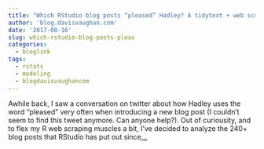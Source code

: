 ```yaml
---
title: "Which RStudio blog posts “pleased” Hadley? A tidytext + web scraping analysis"
author: 'blog.davisvaughan.com'
date: '2017-08-16'
slug: which-rstudio-blog-posts-pleas
categories:
  - bloglink
tags:
  - rstats
  - modeling
  - blogdavisvaughancom
---
```


Awhile back, I saw a conversation on twitter about how Hadley uses the word “pleased” very often when introducing a new blog post (I couldn’t seem to find this tweet anymore. Can anyone help?). Out of curiousity, and to flex my R web scraping muscles a bit, I’ve decided to analyze the 240+ blog posts that RStudio has put out since[... <i class="fas fa-external-link-alt"></i>](https://blog.davisvaughan.com/post/hadley-pleased/)

